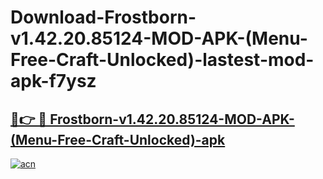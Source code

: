 # Download-Frostborn-v1.42.20.85124-MOD-APK-(Menu-Free-Craft-Unlocked)-lastest-mod-apk-f7ysz

<h2><a href="https://apkcomod.com?title=Frostborn-v1.42.20.85124-MOD-APK-(Menu-Free-Craft-Unlocked)">🔗👉 🔴 Frostborn-v1.42.20.85124-MOD-APK-(Menu-Free-Craft-Unlocked)-apk </a></h2>

[![acn](https://github.com/user-attachments/assets/0f9c940e-d8b0-45ae-aac7-cd30a18b3e1c)](https://apkcomod.com?title=Frostborn-v1.42.20.85124-MOD-APK-(Menu-Free-Craft-Unlocked))
